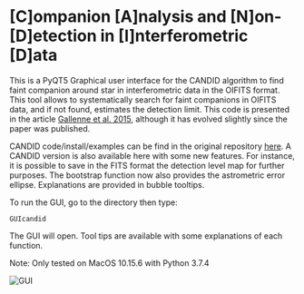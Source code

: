# [C]ompanion [A]nalysis and [N]on-[D]etection in [I]nterferometric [D]ata

This is a PyQT5 Graphical user interface for the CANDID algorithm to find faint companion around star in interferometric data in the OIFITS format. This tool allows to systematically search for faint companions in OIFITS data, and if not found, estimates the detection limit. This code is presented in the article [Gallenne et al. 2015](https://ui.adsabs.harvard.edu/abs/2015A%26A...579A..68G/abstract), although it has evolved slightly since the paper was published.

CANDID code/install/examples can be find in the original repository [here](https://github.com/amerand/CANDID). A CANDID version is also available here with some new features. For instance, it is possible to save in the FITS format the detection level map for further purposes. The bootstrap function now also provides the astrometric error ellipse. Explanations are provided in bubble tooltips.

To run the GUI, go to the directory then type:

```
GUIcandid 
```

The GUI will open. Tool tips are available with some explanations of each function.

Note: Only tested on MacOS 10.15.6 with Python 3.7.4

![GUI](figure2.png)
